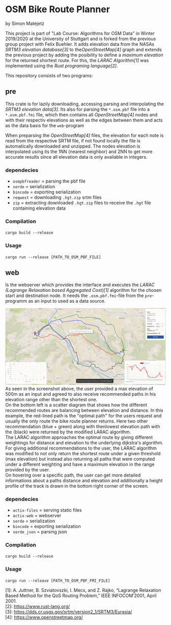 # OSM Bike Route Planner
by Simon Matejetz

This project is part of "Lab Course: Algorithms for OSM Data" in Winter 2019/2020 at the University of Stuttgart and is forked from the previous group project with Felix Buehler.
It adds elevation data from the NASAs <cite>SRTM3 elevation database[3]</cite> to the<cite>OpenStreetMap[4]</cite> graph and extends the previous project by adding the posibility to define a *maximum elevation* for the returned shortest route. For this, the <cite>LARAC Algorithm[1]</cite> was implemented using the <cite>Rust programing language[2]</cite>.

This repository consists of two programs:
## pre

This crate is for lazily downloading, accessing parsing and interpolating the <cite>SRTM3 elevation data[3]</cite>.
Its also for parsing the `*.osm.pbf` file into a `*.osm.pbf.fmi` file, which then contains all <cite>OpenStreetMap[4]</cite> nodes and with their respectiv elevations as well as the edges between them and acts as the data basis for the `web`-program

When preparsing the <cite>OpenStreetMap[4]</cite> files, the elevation for each note is read from the respective SRTM file, if not found locally the file is automatically downloaded and unzipped. The nodes elevation is interpolated using its the 1NN (nearest neighbor) and 2NN to get more accurate results since all elevation data is only available in integers.

### dependecies

- `osmpbfreader` = parsing the pbf file
- `serde` = serialization
- `bincode` = exporting serialization
- `reqwest` = downloading `.hgt.zip` srtm files
- `zip` = extracting downloaded `.hgt.zip` files to receive the `.hgt` file containing elevation data

### Compilation
`cargo build --release`

### Usage
`cargo run --release [PATH_TO_OSM_PBF_FILE]`

## web

Is the webserver which provides the interface and executes the <cite>LARAC (Lagrange Relaxation based Aggregated Cost)[1]</cite> algorithm for the chosen start and destination node. It needs the `.osm.pbf.fmi`-file from the `pre`-programm as an input to used as a data source.

![hallo](./doc/osm_bike_example.png)
As seen in the screenshot above, the user provided a max elevation of 500m as an input and agreed to also receive recommended paths in his elevation range other than the shortest one. <br>
On the bottom left is a scatter diagram that shows how the different recommended routes are balancing between elevation and distance. In this example, the red-lined path is the "optimal path" for the users request and usually the only route the bike route planner returns. Here two other recommendation (blue + green) along with thenlowest elevation path with the (black) were returned by the modified LARAC algorithm. <br>
The LARAC algorithm approaches the optimal route by giving different weightings for distance and elevation to the underlying dijkstra's algorithm. For giving additional recommendations to the user, the LARAC algorithm was modified to not only return the shortest route under a given threshold (max elevation) but instead also returning all paths that were computed under a different weighting and have a maximum elevation in the range provided by the user. <br>
On hovering over a specific path, the user can get more detailed informations about a paths distance and elevation and additionally a height profile of the track is drawn in the bottom right corner of the screen.


### dependecies

- `actix-files` = serving static files
- `actix-web` = webserver
- `serde` = serialization
- `bincode` = exporting serialization
- `serde_json` = parsing json

### Compilation

`cargo build --release`

### Usage

`cargo run --release [PATH_TO_OSM_PBF_FMI_FILE]`


[1]: A. Juttner, B. Szviatovszki, I. Mecs, and Z. Rajko, “Lagrange Relaxation
Based Method for the QoS Routing Problem,” IEEE INFOCOM’2001,
April 2001. <br>
[2]: https://www.rust-lang.org/ <br>
[3]: https://dds.cr.usgs.gov/srtm/version2_1/SRTM3/Eurasia/ <br>
[4]: https://www.openstreetmap.org/